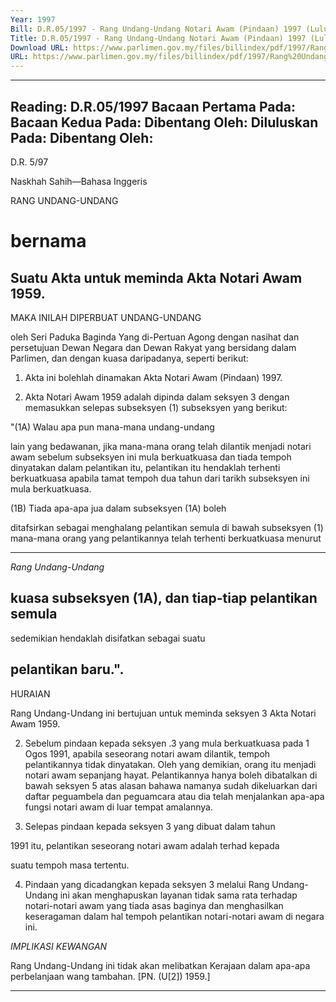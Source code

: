 ```yaml
---
Year: 1997
Bill: D.R.05/1997 - Rang Undang-Undang Notari Awam (Pindaan) 1997 (Lulus)
Title: D.R.05/1997 - Rang Undang-Undang Notari Awam (Pindaan) 1997 (Lulus)
Download URL: https://www.parlimen.gov.my/files/billindex/pdf/1997/Rang%20Undang-Undang%20DR%205.pdf
URL: https://www.parlimen.gov.my/files/billindex/pdf/1997/Rang%20Undang-Undang%20DR%205.pdf
---
```

---
Reading:
D.R.05/1997
Bacaan Pertama Pada:
Bacaan Kedua Pada:
Dibentang Oleh:
Diluluskan Pada:
Dibentang Oleh:
---

D.R. 5/97

Naskhah Sahih—Bahasa Inggeris

RANG UNDANG-UNDANG

# bernama

## Suatu Akta untuk meminda Akta Notari Awam 1959.

 MAKA INILAH DIPERBUAT UNDANG-UNDANG

oleh Seri Paduka Baginda Yang di-Pertuan Agong dengan
nasihat dan persetujuan Dewan Negara dan Dewan Rakyat
yang bersidang dalam Parlimen, dan dengan kuasa
daripadanya, seperti berikut:

1. Akta ini bolehlah dinamakan Akta Notari Awam
(Pindaan) 1997.

2. Akta Notari Awam 1959 adalah dipinda dalam seksyen
3 dengan memasukkan selepas subseksyen (1) subseksyen
yang berikut:

"(1A) Walau apa pun mana-mana undang-undang

lain yang bedawanan, jika mana-mana orang telah
dilantik menjadi notari awam sebelum subseksyen
ini mula berkuatkuasa dan tiada tempoh dinyatakan
dalam pelantikan itu, pelantikan itu hendaklah terhenti
berkuatkuasa apabila tamat tempoh dua tahun dari
tarikh subseksyen ini mula berkuatkuasa.

(1B) Tiada apa-apa jua dalam subseksyen (1A) boleh

ditafsirkan sebagai menghalang pelantikan semula
di bawah subseksyen (1) mana-mana orang yang
pelantikannya telah terhenti berkuatkuasa menurut


-----

_Rang Undang-Undang_

## kuasa subseksyen (1A), dan tiap-tiap pelantikan semula

sedemikian hendaklah disifatkan sebagai suatu
## pelantikan baru.".

HURAIAN

Rang Undang-Undang ini bertujuan untuk meminda seksyen 3 Akta
Notari Awam 1959.

2. Sebelum pindaan kepada seksyen .3 yang mula berkuatkuasa
pada 1 Ogos 1991, apabila seseorang notari awam dilantik, tempoh
pelantikannya tidak dinyatakan. Oleh yang demikian, orang itu menjadi
notari awam sepanjang hayat. Pelantikannya hanya boleh dibatalkan
di bawah seksyen 5 atas alasan bahawa namanya sudah dikeluarkan
dari daftar peguambela dan peguamcara atau dia telah menjalankan
apa-apa fungsi notari awam di luar tempat amalannya.

3. Selepas pindaan kepada seksyen 3 yang dibuat dalam tahun

1991 itu, pelantikan seseorang notari awam adalah terhad kepada

suatu tempoh masa tertentu.

4. Pindaan yang dicadangkan kepada seksyen 3 melalui Rang Undang-
Undang ini akan menghapuskan layanan tidak sama rata terhadap
notari-notari awam yang tiada asas baginya dan menghasilkan
keseragaman dalam hal tempoh pelantikan notari-notari awam di
negara ini.

_IMPLIKASI_ _KEWANGAN_

Rang Undang-Undang ini tidak akan melibatkan Kerajaan dalam
apa-apa perbelanjaan wang tambahan. [PN. (U[2]) 1959.]


-----

